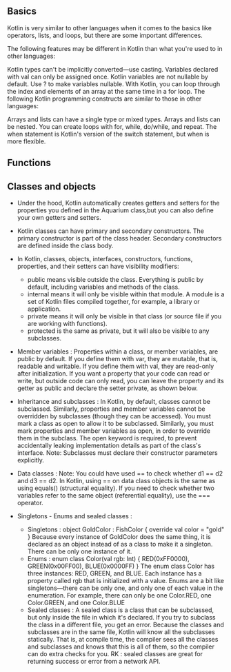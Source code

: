 ## Basics
Kotlin is very similar to other languages when it comes to the basics like operators, lists, and loops, but there are some important differences.

The following features may be different in Kotlin than what you're used to in other languages:

Kotlin types can't be implicitly converted—use casting.
Variables declared with val can only be assigned once.
Kotlin variables are not nullable by default. Use ? to make variables nullable.
With Kotlin, you can loop through the index and elements of an array at the same time in a for loop.
The following Kotlin programming constructs are similar to those in other languages:

Arrays and lists can have a single type or mixed types.
Arrays and lists can be nested.
You can create loops with for, while, do/while, and repeat.
The when statement is Kotlin's version of the switch statement, but when is more flexible.

## Functions


## Classes and objects
- Under the hood, Kotlin automatically creates getters and setters for the properties you defined in the Aquarium class,but you can also define your own getters and setters.

- Kotlin classes can have primary and secondary constructors. The primary constructor is part of the class header. Secondary constructors are defined inside the class body.

- In Kotlin, classes, objects, interfaces, constructors, functions, properties, and their setters can have visibility modifiers:
   - public means visible outside the class. Everything is public by default, including variables and methods of the class.
   - internal means it will only be visible within that module. A module is a set of Kotlin files compiled together, for example, a library or application.
   - private means it will only be visible in that class (or source file if you are working with functions).
   - protected is the same as private, but it will also be visible to any subclasses.
- Member variables :
Properties within a class, or member variables, are public by default. If you define them with var, they are mutable, that is, readable and writable. If you define them with val, they are read-only after initialization.
If you want a property that your code can read or write, but outside code can only read, you can leave the property and its getter as public and declare the setter private, as shown below.
- Inheritance and subclasses :
In Kotlin, by default, classes cannot be subclassed. Similarly, properties and member variables cannot be overridden by subclasses (though they can be accessed).
You must mark a class as open to allow it to be subclassed. Similarly, you must mark properties and member variables as open, in order to override them in the subclass. The open keyword is required, to prevent accidentally leaking implementation details as part of the class's interface.
Note: Subclasses must declare their constructor parameters explicitly.
- Data classes :
Note: You could have used == to check whether d1 == d2 and d3 == d2. In Kotlin, using == on data class objects is the same as using equals() (structural equality). If you need to check whether two variables refer to the same object (referential equality), use the === operator.

- Singletons - Enums and sealed classes :
    - Singletons :
         object GoldColor : FishColor {
            override val color = "gold"
         }
         Because every instance of GoldColor does the same thing, it is declared as an object instead of as a class to make it a singleton. There can be only one instance of it.
    - Enums : 
         enum class Color(val rgb: Int) {
               RED(0xFF0000),
               GREEN(0x00FF00),
               BLUE(0x0000FF)
         }
         The enum class Color has three instances: RED, GREEN, and BLUE. Each instance has a property called rgb that is initialized with a value.
         Enums are a bit like singletons—there can be only one, and only one of each value in the enumeration. For example, there can only be one Color.RED, one Color.GREEN, and one Color.BLUE
   - Sealed classes :
         A sealed class is a class that can be subclassed, but only inside the file in which it's declared. If you try to subclass the class in a different file, you get an error.
         Because the classes and subclasses are in the same file, Kotlin will know all the subclasses statically. That is, at compile time, the compiler sees all the classes and subclasses and knows that this is all of them, so the compiler can do extra checks for you.
         RK : sealed classes are great for returning success or error from a network API.

